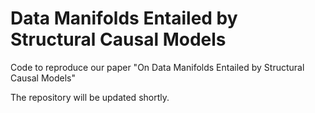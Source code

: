 # Data Manifolds Entailed by Structural Causal Models

Code to reproduce our paper "On Data Manifolds Entailed by Structural Causal Models"

The repository will be updated shortly.
